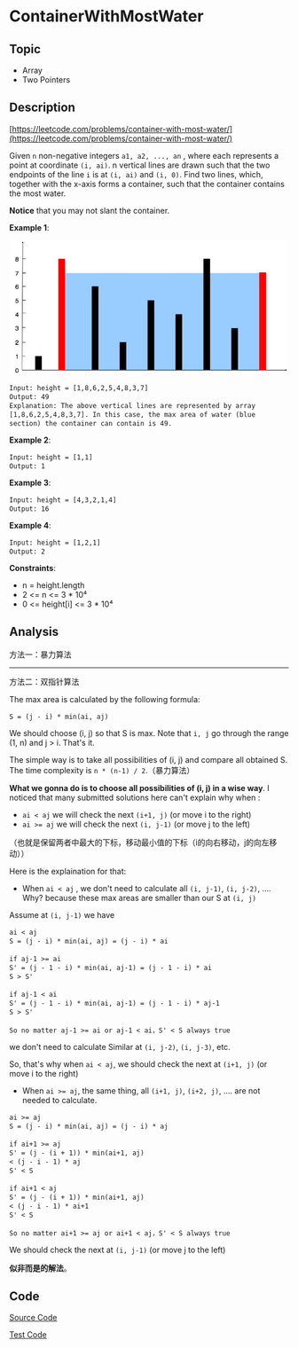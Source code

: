 # ContainerWithMostWater

## Topic

- Array
- Two Pointers

## Description

[https://leetcode.com/problems/container-with-most-water/](https://leetcode.com/problems/container-with-most-water/)

Given `n` non-negative integers `a1, a2, ..., an` , where each represents a point at coordinate `(i, ai)`. n vertical lines are drawn such that the two endpoints of the line `i` is at `(i, ai)` and `(i, 0)`. Find two lines, which, together with the x-axis forms a container, such that the container contains the most water.

**Notice** that you may not slant the container.


**Example 1**:

![](image/ContainerWithMostWater.jpg)

```
Input: height = [1,8,6,2,5,4,8,3,7]
Output: 49
Explanation: The above vertical lines are represented by array [1,8,6,2,5,4,8,3,7]. In this case, the max area of water (blue section) the container can contain is 49.
```

**Example 2**:

```
Input: height = [1,1]
Output: 1
```

**Example 3**:

```
Input: height = [4,3,2,1,4]
Output: 16
```

**Example 4**:

```
Input: height = [1,2,1]
Output: 2
```

**Constraints**:

- n = height.length
- 2 <= n <= 3 * 10⁴
- 0 <= height[i] <= 3 * 10⁴

## Analysis

方法一：暴力算法

---

方法二：双指针算法

The max area is calculated by the following formula:

```
S = (j - i) * min(ai, aj)
```

We should choose (i, j) so that S is max. Note that `i, j` go through the range (1, n) and j > i. That's it.

The simple way is to take all possibilities of (i, j) and compare all obtained S. The time complexity is `n * (n-1) / 2`.（暴力算法）

**What we gonna do is to choose all possibilities of (i, j) in a wise way**. I noticed that many submitted solutions here can't explain why when :

- `ai < aj` we will check the next `(i+1, j)` (or move i to the right)
- `ai >= aj` we will check the next `(i, j-1)` (or move j to the left)

（也就是保留两者中最大的下标，移动最小值的下标（i的向右移动，j的向左移动））

Here is the explaination for that:

- When `ai < aj` , we don't need to calculate all `(i, j-1)`, `(i, j-2)`, .... Why? because these max areas are smaller than our S at `(i, j)`

Assume at `(i, j-1)` we have

```
ai < aj
S = (j - i) * min(ai, aj) = (j - i) * ai

if aj-1 >= ai
S' = (j - 1 - i) * min(ai, aj-1) = (j - 1 - i) * ai
S > S'

if aj-1 < ai
S' = (j - 1 - i) * min(ai, aj-1) = (j - 1 - i) * aj-1
S > S'

So no matter aj-1 >= ai or aj-1 < ai，S' < S always true
```

we don't need to calculate Similar at `(i, j-2)`, `(i, j-3)`, etc.

So, that's why when `ai < aj`, we should check the next at `(i+1, j)` (or move i to the right)

- When `ai >= aj`, the same thing, all `(i+1, j)`, `(i+2, j)`, .... are not needed to calculate.

```
ai >= aj
S = (j - i) * min(ai, aj) = (j - i) * aj

if ai+1 >= aj
S' = (j - (i + 1)) * min(ai+1, aj)
< (j - i - 1) * aj
S' < S

if ai+1 < aj
S' = (j - (i + 1)) * min(ai+1, aj)
< (j - i - 1) * ai+1
S' < S

So no matter ai+1 >= aj or ai+1 < aj，S' < S always true
```

We should check the next at `(i, j-1)` (or move j to the left)

**似非而是的解法**。

## Code

[Source Code](../../src/main/java/com/lun/medium/ContainerWithMostWater.java)

[Test Code](../../src/test/java/com/lun/medium/ContainerWithMostWaterTest.java)

